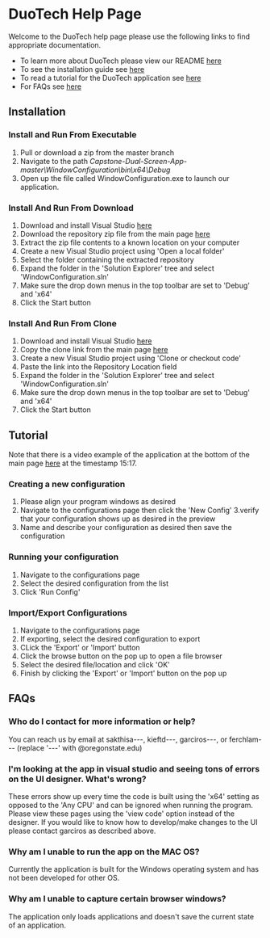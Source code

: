 # DuoTech Help Page
Welcome to the DuoTech help page please use the following links to find appropriate documentation.
* To learn more about DuoTech please view our README [here](https://github.com/roseg31/Capstone-Dual-Screen-App/blob/master/README.md)
* To see the installation guide see [here](#Installation)
* To read a tutorial for the DuoTech application see [here](#Tutorial)
* For FAQs see [here](#FAQs)

## Installation

### Install and Run From Executable
1. Pull or download a zip from the master branch
2. Navigate to the path *Capstone-Dual-Screen-App-master\WindowConfiguration\bin\x64\Debug*
3. Open up the file called WindowConfiguration.exe to launch our application.

### Install And Run From Download
1. Download and install Visual Studio [here](https://visualstudio.microsoft.com/)
2. Download the repository zip file from the main page [here](https://github.com/roseg31/Capstone-Dual-Screen-App)
3. Extract the zip file contents to a known location on your computer
4. Create a new Visual Studio project using 'Open a local folder'
5. Select the folder containing the extracted repository
6. Expand the folder in the 'Solution Explorer' tree and select 'WindowConfiguration.sln'
7. Make sure the drop down menus in the top toolbar are set to 'Debug' and 'x64'
8. Click the Start button 

### Install And Run From Clone
1. Download and install Visual Studio [here](https://visualstudio.microsoft.com/)
2. Copy the clone link from the main page [here](https://github.com/roseg31/Capstone-Dual-Screen-App)
3. Create a new Visual Studio project using 'Clone or checkout code'
4. Paste the link into the Repository Location field
5. Expand the folder in the 'Solution Explorer' tree and select 'WindowConfiguration.sln'
6. Make sure the drop down menus in the top toolbar are set to 'Debug' and 'x64'
7. Click the Start button 

## Tutorial
Note that there is a video example of the application at the bottom of the main page [here](https://github.com/roseg31/Capstone-Dual-Screen-App) at the timestamp 15:17.

### Creating a new configuration
1. Please align your program windows as desired
2. Navigate to the configurations page then click the 'New Config' 
3.verify that your configuration shows up as desired in the preview
4. Name and describe your configuration as desired then save the configuration

### Running your configuration
1. Navigate to the configurations page
2. Select the desired configuration from the list
3. Click 'Run Config'

### Import/Export Configurations
1. Navigate to the configurations page
2. If exporting, select the desired configuration to export
3. CLick the 'Export' or 'Import' button
4. Click the browse button on the pop up to open a file browser
5. Select the desired file/location and click 'OK'
6. Finish by clicking the 'Export' or 'Import' button on the pop up

## FAQs
### Who do I contact for more information or help?
You can reach us by email at sakthisa---, kieftd---, garciros---, or ferchlam--- (replace '---' with @oregonstate.edu) 

### I'm looking at the app in visual studio and seeing tons of errors on the UI designer. What's wrong?
These errors show up every time the code is built using the 'x64' setting as opposed to the 'Any CPU' and can be ignored when running the program. Please view these pages using the 'view code' option instead of the designer. If you would like to know how to develop/make changes to the UI please contact garciros as described above.

### Why am I unable to run the app on the MAC OS?
Currently the application is built for the Windows operating system and has not been developed for other OS.

### Why am I unable to capture certain browser windows?
The application only loads applications and doesn't save the current state of an application.
